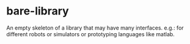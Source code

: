 # bare-library
An empty skeleton of a library that may have many interfaces. e.g.: for different robots or simulators or prototyping languages like matlab.
